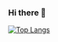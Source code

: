 ### Hi there 👋

[![Top Langs](https://github-readme-stats.vercel.app/api/top-langs/?username=mbinoti&layout=compact)](https://github.com/USERNAME/github-readme-stats)


<!--
**mbinoti/mbinoti** is a ✨ _special_ ✨ repository because its `README.md` (this file) appears on your GitHub profile.

Here are some ideas to get you started:

- 🔭 I’m currently working on ...
- 🌱 I’m currently learning ...
- 👯 I’m looking to collaborate on ...
- 🤔 I’m looking for help with ...
- 💬 Ask me about ...
- 📫 How to reach me: ...
- 😄 Pronouns: ...
- ⚡ Fun fact: ...
-->
